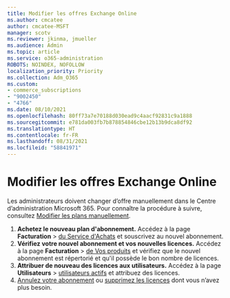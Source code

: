 ```yaml
---
title: Modifier les offres Exchange Online
ms.author: cmcatee
author: cmcatee-MSFT
manager: scotv
ms.reviewer: jkinma, jmueller
ms.audience: Admin
ms.topic: article
ms.service: o365-administration
ROBOTS: NOINDEX, NOFOLLOW
localization_priority: Priority
ms.collection: Adm_O365
ms.custom:
- commerce_subscriptions
- "9002450"
- "4766"
ms.date: 08/10/2021
ms.openlocfilehash: 80ff73a7e70188d030ead9c4aacf92831c9a1888
ms.sourcegitcommit: e781da003fb7b878854846cbe12b13b9dca8df92
ms.translationtype: HT
ms.contentlocale: fr-FR
ms.lasthandoff: 08/31/2021
ms.locfileid: "58841971"
---
```

# <a name="change-exchange-online-plans"></a>Modifier les offres Exchange Online

Les administrateurs doivent changer d’offre manuellement dans le Centre d’administration Microsoft 365. Pour connaître la procédure à suivre, consultez [Modifier les plans manuellement](https://docs.microsoft.com/microsoft-365/commerce/subscriptions/change-plans-manually).

1. **Achetez le nouveau plan d'abonnement.** Accédez à la page **Facturation** > [ du Service d'Achats](https://go.microsoft.com/fwlink/p/?linkid=868433) et souscrivez au nouvel abonnement.
2. **Vérifiez votre nouvel abonnement et vos nouvelles licences.** Accédez à la page **Facturation** > [ de Vos produits](https://go.microsoft.com/fwlink/p/?linkid=842054) et vérifiez que le nouvel abonnement est répertorié et qu'il possède le bon nombre de licences.
3. **Attribuer de nouveau des licences aux utilisateurs.** Accédez à la page **Utilisateurs** > [utilisateurs actifs](https://go.microsoft.com/fwlink/p/?linkid=834822) et attribuez des licences.
4. [Annulez votre abonnement](https://docs.microsoft.com/microsoft-365/commerce/subscriptions/cancel-your-subscription) ou [supprimez les licences](https://docs.microsoft.com/microsoft-365/commerce/licenses/buy-licenses) dont vous n’avez plus besoin.